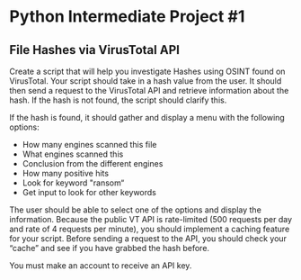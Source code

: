 # Python Intermediate Project #1

## File Hashes via VirusTotal API

Create a script that will help you investigate Hashes using OSINT found on VirusTotal. Your script should take in a hash value from the user. It should then send a request to the VirusTotal API and retrieve information about the hash. If the hash is not found, the script should clarify this.

If the hash is found, it should gather and display a menu with the following options:

- How many engines scanned this file
- What engines scanned this
- Conclusion from the different engines
- How many positive hits
- Look for keyword "ransom“
- Get input to look for other keywords

The user should be able to select one of the options and display the information. Because the public VT API is rate-limited (500 requests per day and rate of 4 requests per minute), you should implement a caching feature for your script. Before sending a request to the API, you should check your “cache” and see if you have grabbed the hash before.

You must make an account to receive an API key.